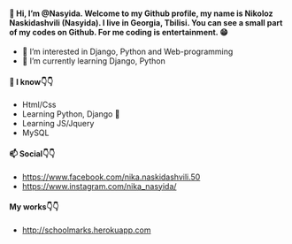 #### 👋 Hi, I’m @Nasyida. Welcome to my Github profile, my name is **Nikoloz Naskidashvili** (**Nasyida**). I live in Georgia, Tbilisi. You can see a small part of my codes on Github. For me coding is entertainment. 😁

- 👀 I’m interested in Django, Python and Web-programming
- 🐍 I’m currently learning Django, Python

#### 🧠 **I know**👇👇
- Html/Css
- Learning Python, Django 🐍
- Learning JS/Jquery
- MySQL

#### 📫 **Social**👇👇
- https://www.facebook.com/nika.naskidashvili.50
- https://www.instagram.com/nika_nasyida/
  
#### **My works**👇👇
- http://schoolmarks.herokuapp.com



